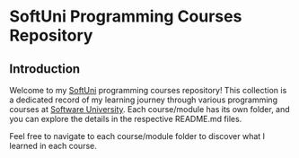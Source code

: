 # SoftUni Programming Courses Repository

## Introduction

Welcome to my [SoftUni](https://softuni.bg) programming courses repository! This collection is a dedicated record of my learning journey through various programming courses at [Software University](https://softuni.bg/). Each course/module has its own folder, and you can explore the details in the respective README.md files.

Feel free to navigate to each course/module folder to discover what I learned in each course.
